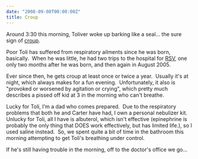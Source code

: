 ```yaml
---
date: "2008-09-08T00:00:00Z"
title: Croup
---
```

Around 3:30 this morning, Toliver woke up barking like a seal... the sure sign of [croup](https://en.wikipedia.org/wiki/Croup). 

Poor Toli has suffered from respiratory ailments since he was born, basically.  When he was little, he had two trips to the hospital for [RSV](https://en.wikipedia.org/wiki/Respiratory_syncytial_virus), one only two months after he was born, and then again in August 2005.

Ever since then, he gets croup at least once or twice a year.  Usually it's at night, which always makes for a fun evening.  Unfortunately, it also is "provoked or worsened by agitation or crying", which pretty much describes a pissed off kid at 3 in the morning who can't breathe.

Lucky for Toli, I'm a dad who comes prepared.  Due to the respiratory problems that both he and Carter have had, I own a personal nebulizer kit.  Unlucky for Toli, all I have is albuterol, which isn't effective (epinephrine is probably the only thing that DOES work effectively, but has limited life.), so I used saline instead.  So, we spent quite a bit of time in the bathroom this morning attempting to get Toli's breathing under control.

If he's still having trouble in the morning, off to the doctor's office we go...
